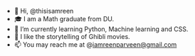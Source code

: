- 👋 Hi, @thisisamreen
- 🎓 I am a Math graduate from DU.
- 🌱 I’m currently learning Python, Machine learning and CSS.
- 🎥 I like the storytelling of Ghibli movies.
- 📫 You may reach me at @iamreenparveen@gmail.com

<!---
thisisamreen/thisisamreen is a ✨ special ✨ repository because its `README.md` (this file) appears on your GitHub profile.
You can click the Preview link to take a look at your changes.
--->
